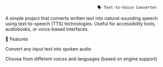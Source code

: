                                             🗣️ Text-to-Voice Converter
A simple project that converts written text into natural-sounding speech using text-to-speech (TTS) technologies. Useful for accessibility tools, audiobooks, or voice-based interfaces.

🚀 Features

Convert any input text into spoken audio

Choose from different voices and languages (based on engine support)
